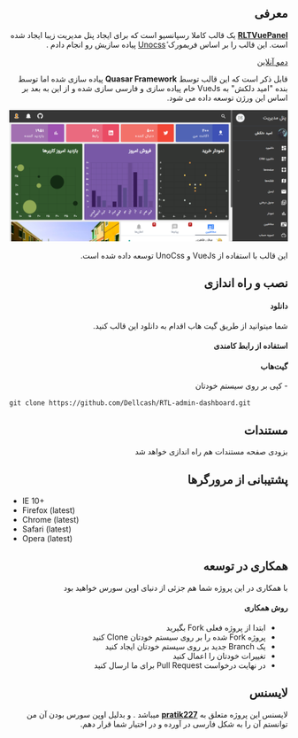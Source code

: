 <h2 dir="rtl">معرفی</h2>
<p dir="rtl"><strong><a href="https://rtl-vue-panel.netlify.app/">RLTVuePanel</a></strong> یک قالب کاملا رسپانسیو است که برای ایجاد پنل مدیریت زیبا ایجاد شده است. این قالب را بر اساس فریمورک <a href="https://uno.antfu.me/">ٔUnocss</a> پیاده سازیش رو انجام دادم .</p>

<p dir="rtl"><a href="https://rtl-vue-panel.netlify.app/">دمو آنلاین</a></p>

<p dir="rtl">قابل ذکر است که این قالب توسط <strong>Quasar Framework</strong> پیاده سازی شده اما توسط بنده "امید دلکش" به VueJs خام پیاده سازی و فارسی سازی شده و از این به بعد بر اساس این ورژن توسعه داده می شود.</p>

![js to vue](./src/assets/images/dashboard.png)

<p dir="rtl">این قالب با استفاده از VueJs و UnoCss توسعه داده شده است.</p>

<h2 dir="rtl">نصب و راه اندازی</h2>

<h4 dir="rtl">دانلود</h4>

<p dir="rtl">شما میتوانید از طریق گیت هاب اقدام به دانلود این قالب کنید.</p>

<h4 dir="rtl">استفاده از رابط کامندی</h4>

<h4 dir="rtl">گیت‌هاب</h4>

<p dir="rtl">- کپی بر روی سیستم خودتان</p>

```
git clone https://github.com/Dellcash/RTL-admin-dashboard.git
```

<h2 dir="rtl">مستندات</h2>
<p dir="rtl">بزودی صفحه مستندات هم راه اندازی خواهد شد</p>


<h2 dir="rtl">پشتیبانی از مرورگرها</h2>
<ul dir="ltr">
  <li dir="ltr">IE 10+</li>
  <li dir="ltr">Firefox (latest)</li>
  <li dir="ltr">Chrome (latest)</li>
  <li dir="ltr">Safari (latest)</li>
  <li dir="ltr">Opera (latest)</li>
</ul>

<h2 dir="rtl">همکاری در توسعه</h2>
<p dir="rtl">با همکاری در این پروژه شما هم جزئی از دنیای اوپن سورس خواهید بود</p>

<h4 dir="rtl">روش همکاری</h4>
<ul dir="rtl">
  <li>ابتدا از پروژه فعلی Fork بگیرید</li>
  <li>پروژه Fork شده را بر روی سیستم خودتان Clone کنید</li>
  <li>یک Branch جدید بر روی سیستم خودتان ایجاد کنید</li>
  <li>تغییرات خودتان را اعمال کنید</li>
  <li>در نهایت درخواست Pull Request برای ما ارسال کنید</li>
</ul>

<h2 dir="rtl">لایسنس</h2>
<p dir="rtl">لایسنس این پروژه متعلق به <strong><a href="https://github.com/pratik227/pratik227">pratik227</a></strong> میباشد . و بدلیل اوپن سورس بودن آن من توانستم آن را به شکل فارسی در آورده و در اختیار شما قرار دهم.</p>